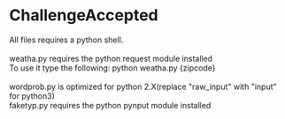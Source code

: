 # ChallengeAccepted
All files requires a python shell.<br /><br />
weatha.py requires the python request module installed<br /> To use it type the following: python weatha.py {zipcode}<br /><br />
wordprob.py is optimized for python 2.X(replace "raw_input" with "input" for python3)<br /> 
faketyp.py requires the python pynput module installed<br />

